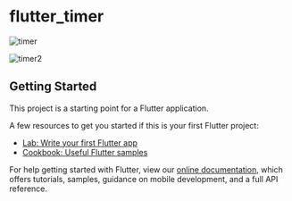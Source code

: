 # flutter_timer


![timer](https://user-images.githubusercontent.com/10207753/61708045-486e4880-ad65-11e9-86e2-94892e8385af.png)  

![timer2](https://user-images.githubusercontent.com/10207753/61708100-650a8080-ad65-11e9-8135-481c46fed60b.png)



## Getting Started

This project is a starting point for a Flutter application.

A few resources to get you started if this is your first Flutter project:

- [Lab: Write your first Flutter app](https://flutter.dev/docs/get-started/codelab)
- [Cookbook: Useful Flutter samples](https://flutter.dev/docs/cookbook)

For help getting started with Flutter, view our
[online documentation](https://flutter.dev/docs), which offers tutorials,
samples, guidance on mobile development, and a full API reference.
